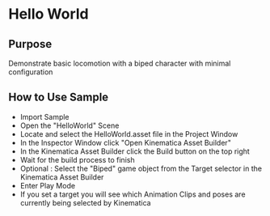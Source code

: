 # Hello World

## Purpose

Demonstrate basic locomotion with a biped character with minimal configuration

## How to Use Sample

* Import Sample
* Open the "HelloWorld" Scene
* Locate and select the HelloWorld.asset file in the Project Window
* In the Inspector Window click "Open Kinematica Asset Builder"
* In the Kinematica Asset Builder click the Build button on the top right
* Wait for the build process to finish
* Optional : Select the "Biped" game object from the Target selector in the Kinematica Asset Builder
* Enter Play Mode
* If you set a target you will see which Animation Clips and poses are currently being selected by Kinematica
